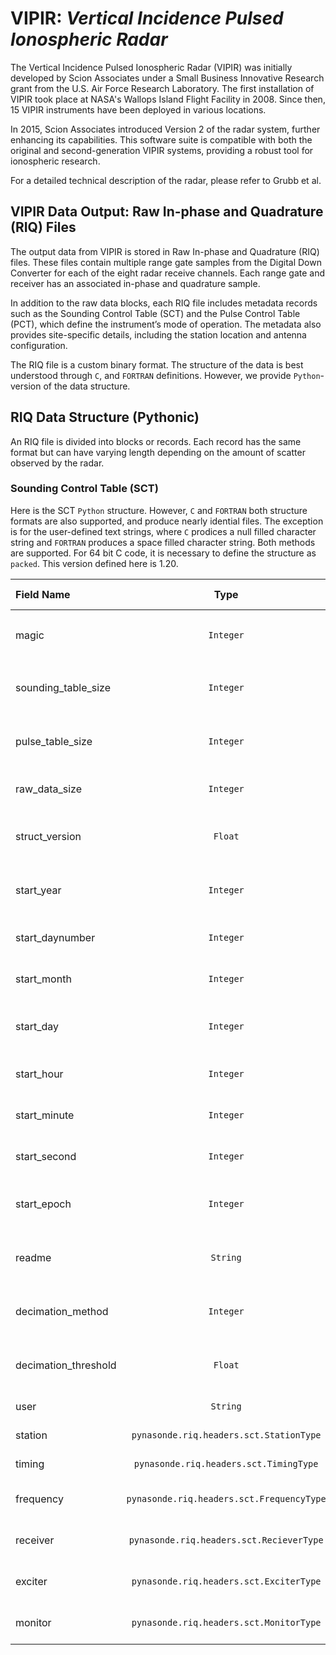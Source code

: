 <!-- 
Author(s): Shibaji Chakraborty

Disclaimer:

-->
<link href="../css/pynasonde.css" rel="stylesheet"></link>

# VIPIR: _Vertical Incidence Pulsed Ionospheric Radar_
The Vertical Incidence Pulsed Ionospheric Radar (VIPIR) was initially developed by Scion Associates under a Small Business Innovative Research grant from the U.S. Air Force Research Laboratory. The first installation of VIPIR took place at NASA's Wallops Island Flight Facility in 2008. Since then, 15 VIPIR instruments have been deployed in various locations.

In 2015, Scion Associates introduced Version 2 of the radar system, further enhancing its capabilities. This software suite is compatible with both the original and second-generation VIPIR systems, providing a robust tool for ionospheric research.

For a detailed technical description of the radar, please refer to Grubb et al.

## VIPIR Data Output: Raw In-phase and Quadrature (RIQ) Files
The output data from VIPIR is stored in Raw In-phase and Quadrature (RIQ) files. These files contain multiple range gate samples from the Digital Down Converter for each of the eight radar receive channels. Each range gate and receiver has an associated in-phase and quadrature sample.

In addition to the raw data blocks, each RIQ file includes metadata records such as the Sounding Control Table (SCT) and the Pulse Control Table (PCT), which define the instrument’s mode of operation. The metadata also provides site-specific details, including the station location and antenna configuration.

The RIQ file is a custom binary format. The structure of the data is best understood through `C`, and `FORTRAN` definitions. However, we provide `Python`-version of the data structure. 

## RIQ Data Structure (Pythonic)
An RIQ file is divided into blocks or records. Each record has the same format but can have varying length depending on the amount of scatter observed by the radar.

### Sounding Control Table (SCT)
Here is the SCT `Python` structure. However, `C` and `FORTRAN` both structure formats are also supported, and produce nearly idential files. The exception is for the user-defined text strings, where `C` prodices a null filled character string and `FORTRAN` produces a space filled character string. Both methods are supported. For 64 bit C code, it is necessary to define the structure as `packed`. This version defined here is 1.20.

| Field Name              | Type     | Size(Bytes) | Note / Description  |
| :---------------- | :------: | :------: | ----: |
| magic             |  `Integer`        | 8 | `0x51495200` (/nullRIQ) Possibly Byte Reversed |
| sounding_table_size  |  `Integer`     | 8 | Bytes in sounder configuration structure |
| pulse_table_size  |  `Integer`     | 8 | Bytes in pulse configuration structure |
| raw_data_size  |  `Integer`     | 8 | Bytes in raw data block (one PRI) |
| struct_version  | `Float`     | 8 | Format Version Number.  Currently 1.2 |
| start_year  | `Integer`     | 8 | Start time elements (Year) of the ionogram |
| start_daynumber  | `Integer`     | 8 | Start time elements (doy) |
| start_month | `Integer`     | 8 | Start time elements (month) |
| start_day  | `Integer`     | 8 | Start time elements (day of month) |
| start_hour  | `Integer`     | 8 | Start time elements (hour) |
| start_minute  | `Integer`     | 8 | Start time elements (minute) |
| start_second  | `Integer`     | 8 | Start time elements (second) |
| start_epoch  | `Integer`     | 8 | Epoch time of the measurement start |
| readme  | `String`     | 16 | Operator comment on this measurement |
| decimation_method  | `Integer`     | 8 | If processed, 0=no process (raw data) |
| decimation_threshold  | `Float`     | 8 | If processed, the treshold value for the given method |
| user  | `String`     | 16 | User-defined |
| station  | `pynasonde.riq.headers.sct.StationType`     | Variable | Station info substructure |
| timing  | `pynasonde.riq.headers.sct.TimingType`     | Variable | Radar timing substruture |
| frequency  | `pynasonde.riq.headers.sct.FrequencyType`     | Variable | Frequency sweep substructure |
| receiver  | `pynasonde.riq.headers.sct.RecieverType`     | Variable | Receiver settings substructure |
| exciter  | `pynasonde.riq.headers.sct.ExciterType`     | Variable | Exciter settings substructure |
| monitor  | `pynasonde.riq.headers.sct.MonitorType`     | Variable | Built In Test values substructure |